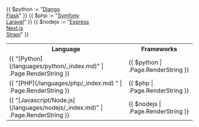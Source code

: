 {{ $python := "[Django](/get-started/stacks/django.md)<br/>[Flask](/get-started/stacks/flask.md)" }}
{{ $php := "[Symfony](/get-started/stacks/symfony/_index.md)<br/>[Laravel](/get-started/stacks/laravel.md)" }}
{{ $nodejs := "[Express](/get-started/stacks/express)<br/>[Next.js](/get-started/stacks/nextjs.md)<br/>[Strapi](/get-started/stacks/strapi.md)" }}

<table>
  <tr>
    <th>Language</th>
    <th>Frameworks</th>
  </tr>
  <tr>
    <td>{{ "[Python](/languages/python/_index.md)" | .Page.RenderString }}</td>
    <td>{{ $python | .Page.RenderString }}</td>
  </tr>
  <tr>
    <td>{{ "[PHP](/languages/php/_index.md)  " | .Page.RenderString }}</td>
    <td>{{ $php | .Page.RenderString }}</td>
  </tr>
    <tr>
    <td>{{ "[Javascript/Node.js](/languages/nodejs/_index.md)" | .Page.RenderString }}</td>
    <td>{{ $nodejs | .Page.RenderString }}</td>
  </tr>
</table>
